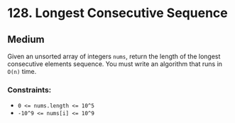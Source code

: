 # 128. Longest Consecutive Sequence

## Medium

Given an unsorted array of integers `nums`, return the length of the longest consecutive elements sequence.
You must write an algorithm that runs in `O(n)` time.

### Constraints:

- `0 <= nums.length <= 10^5`
- `-10^9 <= nums[i] <= 10^9`
